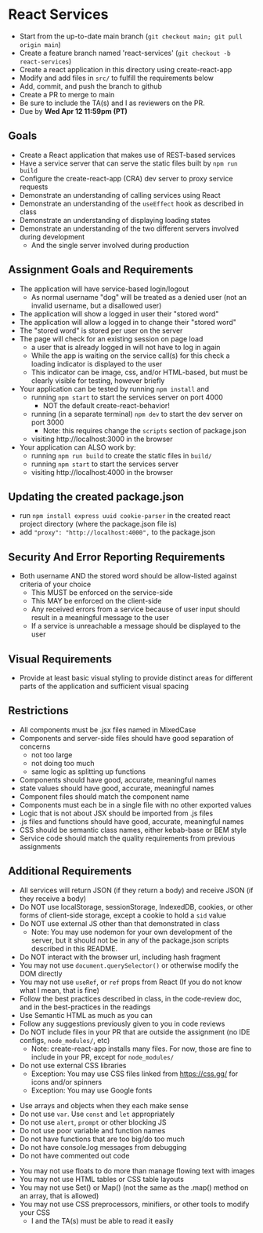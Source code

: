# React Services

* Start from the up-to-date main branch (`git checkout main; git pull origin main`)
* Create a feature branch named 'react-services' (`git checkout -b react-services`)
* Create a react application in this directory using create-react-app
* Modify and add files in `src/` to fulfill the requirements below
* Add, commit, and push the branch to github
* Create a PR to merge to main
* Be sure to include the TA(s) and I as reviewers on the PR.  
* Due by **Wed Apr 12 11:59pm (PT)**

## Goals

- Create a React application that makes use of REST-based services
- Have a service server that can serve the static files built by `npm run build`
- Configure the create-react-app (CRA) dev server to proxy service requests
- Demonstrate an understanding of calling services using React
- Demonstrate an understanding of the `useEffect` hook as described in class
- Demonstrate an understanding of displaying loading states
- Demonstrate an understanding of the two different servers involved during development
  - And the single server involved during production

## Assignment Goals and Requirements
- The application will have service-based login/logout
  - As normal username "dog" will be treated as a denied user (not an invalid username, but a disallowed user)
- The application will show a logged in user their "stored word"
- The application will allow a logged in to change their "stored word"
- The "stored word" is stored per user on the server
- The page will check for an existing session on page load
  - a user that is already logged in will not have to log in again
  - While the app is waiting on the service call(s) for this check a loading indicator is displayed to the user
  - This indicator can be image, css, and/or HTML-based, but must be clearly visible for testing, however briefly
- Your application can be tested by running `npm install` and
  - running `npm start` to start the services server on port 4000
    - NOT the default create-react-behavior!
  - running (in a separate terminal) `npm dev` to start the dev server on port 3000
    - Note: this requires change the `scripts` section of package.json
  - visiting http://localhost:3000 in the browser
- Your application can ALSO work by:
  - running `npm run build` to create the static files in `build/`
  - running `npm start` to start the services server
  - visiting http://localhost:4000 in the browser

## Updating the created package.json
- run `npm install express uuid cookie-parser` in the created react project directory (where the package.json file is)
- add `"proxy": "http://localhost:4000",` to the package.json

## Security And Error Reporting Requirements
- Both username AND the stored word should be allow-listed against criteria of your choice
  - This MUST be enforced on the service-side
  - This MAY be enforced on the client-side
  - Any received errors from a service because of user input should result in a meaningful message to the user
  - If a service is unreachable a message should be displayed to the user

## Visual Requirements
- Provide at least basic visual styling to provide distinct areas for different parts of the application and sufficient visual spacing

## Restrictions
- All components must be .jsx files named in MixedCase
- Components and server-side files should have good separation of concerns
  - not too large
  - not doing too much
  - same logic as splitting up functions
- Components  should have good, accurate, meaningful names
- state values should have good, accurate, meaningful names
- Component files should match the component name
- Components must each be in a single file with no other exported values
- Logic that is not about JSX should be imported from .js files
- .js files and functions should have good, accurate, meaningful names
- CSS should be semantic class names, either kebab-base or BEM style
- Service code should match the quality requirements from previous assignments

## Additional Requirements
- All services will return JSON (if they return a body) and receive JSON (if they receive a body)
- Do NOT use localStorage, sessionStorage, IndexedDB, cookies, or other forms of client-side storage, except a cookie to hold a `sid` value
- Do NOT use external JS other than that demonstrated in class
  - Note: You may use nodemon for your own development of the server, but it should not be in any of the package.json scripts described in this README.
- Do NOT interact with the browser url, including hash fragment
- You may not use `document.querySelector()` or otherwise modify the DOM directly
- You may not use `useRef`, or `ref` props from React (If you do not know what I mean, that is fine)
- Follow the best practices described in class, in the code-review doc, and in the best-practices in the readings
- Use Semantic HTML as much as you can
- Follow any suggestions previously given to you in code reviews
- Do NOT include files in your PR that are outside the assignment (no IDE configs, `node_modules/`, etc)
  - Note: create-react-app installs many files.  For now, those are fine to include in your PR, except for `node_modules/`
- Do not use external CSS libraries
  - Exception: You may use CSS files linked from https://css.gg/ for icons and/or spinners
  - Exception: You may use Google fonts
* Use arrays and objects when they each make sense
* Do not use `var`. Use `const` and `let` appropriately
* Do not use `alert`, `prompt` or other blocking JS
* Do not use poor variable and function names
* Do not have functions that are too big/do too much
* Do not have console.log messages from debugging
* Do not have commented out code
- You may not use floats to do more than manage flowing text with images
- You may not use HTML tables or CSS table layouts
- You may not use Set() or Map() (not the same as the .map() method on an array, that is allowed)
- You may not use CSS preprocessors, minifiers, or other tools to modify your CSS
  - I and the TA(s) must be able to read it easily

